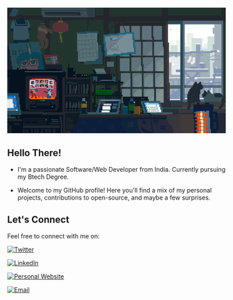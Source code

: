 ![GIF](/Assets/Banner.gif)

## Hello There!

- I'm a passionate Software/Web Developer from India. Currently pursuing my Btech Degree.

- Welcome to my GitHub profile! Here you'll find a mix of my personal projects, contributions to open-source, and maybe a few surprises.

## Let's Connect

Feel free to connect with me on:

<a href="https://twitter.com/itzshamit" target="_blank"><img src="https://img.shields.io/badge/Twitter-%231DA1F2.svg?&style=for-the-badge&logo=Twitter&logoColor=white" alt="Twitter"></a>

<a href="https://www.linkedin.com/in/shamit-mishra-6a0725267/" target="_blank"><img src="https://img.shields.io/badge/LinkedIn-%230077B5.svg?&style=for-the-badge&logo=linkedin&logoColor=white" alt="LinkedIn"></a>

<a href="link/to/website" target="_blank"><img src="https://img.shields.io/badge/Personal%20Website-%2312100E.svg?&style=for-the-badge&logo=GitHub&logoColor=white" alt="Personal Website"></a>

<a href="mailto:shamitmishra22@gmail.com" target="_blank"><img src="https://img.shields.io/badge/Email-%23D14836.svg?&style=for-the-badge&logo=Gmail&logoColor=white" alt="Email"></a>

